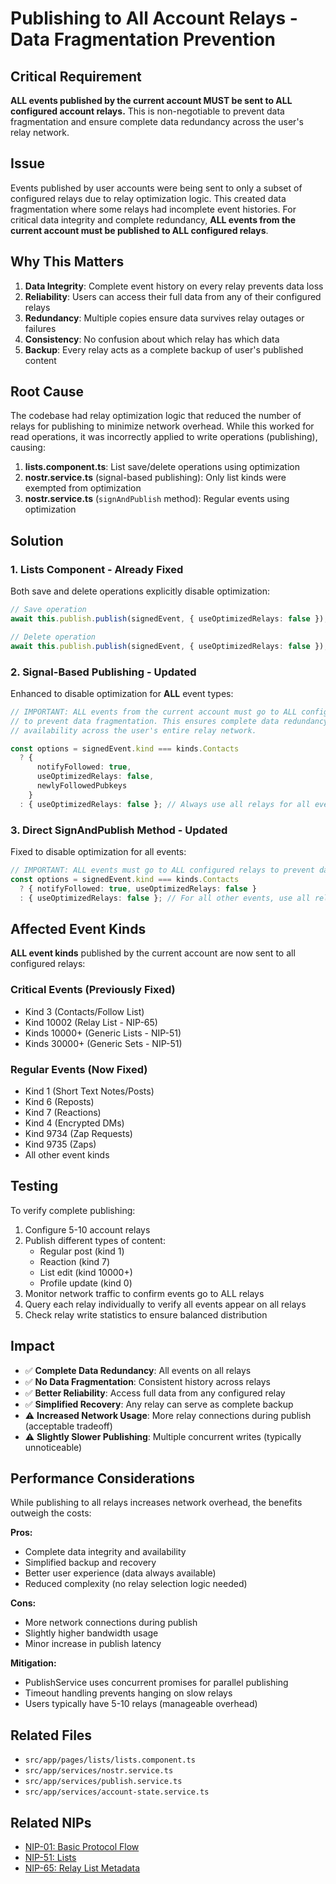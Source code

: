# Publishing to All Account Relays - Data Fragmentation Prevention

## Critical Requirement
**ALL events published by the current account MUST be sent to ALL configured account relays.** This is non-negotiable to prevent data fragmentation and ensure complete data redundancy across the user's relay network.

## Issue
Events published by user accounts were being sent to only a subset of configured relays due to relay optimization logic. This created data fragmentation where some relays had incomplete event histories. For critical data integrity and complete redundancy, **ALL events from the current account must be published to ALL configured relays**.

## Why This Matters
1. **Data Integrity**: Complete event history on every relay prevents data loss
2. **Reliability**: Users can access their full data from any of their configured relays
3. **Redundancy**: Multiple copies ensure data survives relay outages or failures
4. **Consistency**: No confusion about which relay has which data
5. **Backup**: Every relay acts as a complete backup of user's published content

## Root Cause
The codebase had relay optimization logic that reduced the number of relays for publishing to minimize network overhead. While this worked for read operations, it was incorrectly applied to write operations (publishing), causing:

1. **lists.component.ts**: List save/delete operations using optimization
2. **nostr.service.ts** (signal-based publishing): Only list kinds were exempted from optimization
3. **nostr.service.ts** (`signAndPublish` method): Regular events using optimization

## Solution

### 1. Lists Component - Already Fixed
Both save and delete operations explicitly disable optimization:

```typescript
// Save operation
await this.publish.publish(signedEvent, { useOptimizedRelays: false });

// Delete operation  
await this.publish.publish(signedEvent, { useOptimizedRelays: false });
```

### 2. Signal-Based Publishing - Updated
Enhanced to disable optimization for **ALL** event types:

```typescript
// IMPORTANT: ALL events from the current account must go to ALL configured relays
// to prevent data fragmentation. This ensures complete data redundancy and 
// availability across the user's entire relay network.

const options = signedEvent.kind === kinds.Contacts
  ? {
      notifyFollowed: true,
      useOptimizedRelays: false,
      newlyFollowedPubkeys
    }
  : { useOptimizedRelays: false }; // Always use all relays for all events
```

### 3. Direct SignAndPublish Method - Updated
Fixed to disable optimization for all events:

```typescript
// IMPORTANT: ALL events must go to ALL configured relays to prevent data fragmentation
const options = signedEvent.kind === kinds.Contacts
  ? { notifyFollowed: true, useOptimizedRelays: false }
  : { useOptimizedRelays: false }; // For all other events, use all relays too
```

## Affected Event Kinds

**ALL event kinds** published by the current account are now sent to all configured relays:

### Critical Events (Previously Fixed)
- Kind 3 (Contacts/Follow List)
- Kind 10002 (Relay List - NIP-65)
- Kinds 10000+ (Generic Lists - NIP-51)
- Kinds 30000+ (Generic Sets - NIP-51)

### Regular Events (Now Fixed)
- Kind 1 (Short Text Notes/Posts)
- Kind 6 (Reposts)
- Kind 7 (Reactions)
- Kind 4 (Encrypted DMs)
- Kind 9734 (Zap Requests)
- Kind 9735 (Zaps)
- All other event kinds

## Testing
To verify complete publishing:

1. Configure 5-10 account relays
2. Publish different types of content:
   - Regular post (kind 1)
   - Reaction (kind 7)
   - List edit (kind 10000+)
   - Profile update (kind 0)
3. Monitor network traffic to confirm events go to ALL relays
4. Query each relay individually to verify all events appear on all relays
5. Check relay write statistics to ensure balanced distribution

## Impact
- ✅ **Complete Data Redundancy**: All events on all relays
- ✅ **No Data Fragmentation**: Consistent history across relays
- ✅ **Better Reliability**: Access full data from any configured relay
- ✅ **Simplified Recovery**: Any relay can serve as complete backup
- ⚠️ **Increased Network Usage**: More relay connections during publish (acceptable tradeoff)
- ⚠️ **Slightly Slower Publishing**: Multiple concurrent writes (typically unnoticeable)

## Performance Considerations

While publishing to all relays increases network overhead, the benefits outweigh the costs:

**Pros:**
- Complete data integrity and availability
- Simplified backup and recovery
- Better user experience (data always available)
- Reduced complexity (no relay selection logic needed)

**Cons:**
- More network connections during publish
- Slightly higher bandwidth usage
- Minor increase in publish latency

**Mitigation:**
- PublishService uses concurrent promises for parallel publishing
- Timeout handling prevents hanging on slow relays
- Users typically have 5-10 relays (manageable overhead)

## Related Files
- `src/app/pages/lists/lists.component.ts`
- `src/app/services/nostr.service.ts`
- `src/app/services/publish.service.ts`
- `src/app/services/account-state.service.ts`

## Related NIPs
- [NIP-01: Basic Protocol Flow](https://github.com/nostr-protocol/nips/blob/master/01.md)
- [NIP-51: Lists](https://github.com/nostr-protocol/nips/blob/master/51.md)
- [NIP-65: Relay List Metadata](https://github.com/nostr-protocol/nips/blob/master/65.md)
